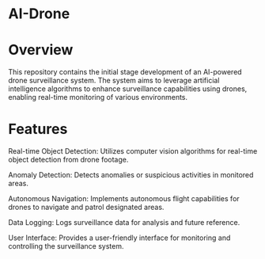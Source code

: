 # AI-Drone

# Overview
This repository contains the initial stage development of an AI-powered drone surveillance system.
The system aims to leverage artificial intelligence algorithms to enhance surveillance capabilities using drones, enabling real-time monitoring of various environments.

# Features
Real-time Object Detection: Utilizes computer vision algorithms for real-time object detection from drone footage.

Anomaly Detection: Detects anomalies or suspicious activities in monitored areas.

Autonomous Navigation: Implements autonomous flight capabilities for drones to navigate and patrol designated areas.

Data Logging: Logs surveillance data for analysis and future reference.

User Interface: Provides a user-friendly interface for monitoring and controlling the surveillance system.
